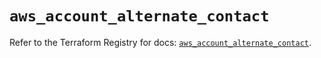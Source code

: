 # `aws_account_alternate_contact`

Refer to the Terraform Registry for docs: [`aws_account_alternate_contact`](https://registry.terraform.io/providers/hashicorp/aws/5.50.0/docs/resources/account_alternate_contact).
